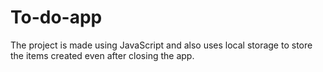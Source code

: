 # To-do-app
The project is made using JavaScript and also uses local storage to store the items created even after closing the app.
